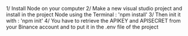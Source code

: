 1/ Install Node on your computer
2/ Make a new visual studio project and install in the project Node using the Terminal : 'npm install'
3/ Then init it with : 'npm init'
4/ You have to retrieve the APIKEY and APISECRET from your Binance account and to put it in the .env file of the project